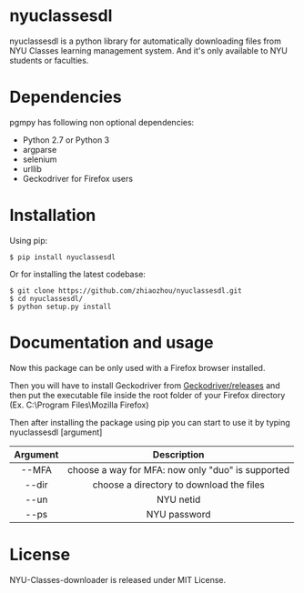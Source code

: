 nyuclassesdl
=====

nyuclassesdl is a python library for automatically downloading files from NYU Classes learning management system. And it's only available to NYU students or faculties.

Dependencies
=============
pgmpy has following non optional dependencies:
- Python 2.7 or Python 3
- argparse 
- selenium 
- urllib
- Geckodriver for Firefox users

Installation
=============
Using pip:
```
$ pip install nyuclassesdl
```

Or for installing the latest codebase:
```
$ git clone https://github.com/zhiaozhou/nyuclassesdl.git
$ cd nyuclassesdl/
$ python setup.py install
```

Documentation and usage
=======================

Now this package can be only used with a Firefox browser installed.

Then you will have to install Geckodriver from [Geckodriver/releases](https://github.com/mozilla/geckodriver/releases) and then put the executable file inside the root folder of your Firefox directory (Ex. C:\Program Files\Mozilla Firefox\)

Then after installing the package using pip
you can start to use it by typing nyuclassesdl [argument]

| Argument | Description |
| :--: | :--: |
| --MFA | choose a way for MFA: now only "duo" is supported |
| --dir | choose a directory to download the files |
| --un | NYU netid |
| --ps | NYU password |

License
=======
NYU-Classes-downloader is released under MIT License.